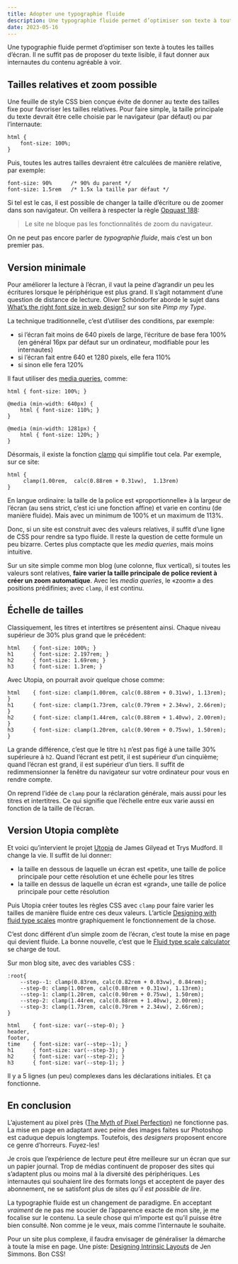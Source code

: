 ```yaml
---
title: Adopter une typographie fluide
description: Une typographie fluide permet d’optimiser son texte à toutes les tailles d’écran. Il ne suffit pas de proposer du texte lisible, il faut donner aux internautes du contenu agréable à voir.
date: 2023-05-16
---
```


Une typographie fluide permet d’optimiser son texte à toutes les tailles d’écran. Il ne suffit pas de proposer du texte lisible, il faut donner aux internautes du contenu agréable à voir.

## Tailles relatives et zoom possible

Une feuille de style CSS bien conçue évite de donner au texte des tailles fixe pour favoriser les tailles relatives. Pour faire simple, la taille principale du texte devrait être celle choisie par le navigateur (par défaut) ou par l’internaute:

```
html {
    font-size: 100%;
}
```

Puis, toutes les autres tailles devraient être calculées de manière relative, par exemple:

```
font-size: 90%      /* 90% du parent */
font-size: 1.5rem   /* 1.5x la taille par défaut */
```

Si tel est le cas, il est possible de changer la taille d’écriture ou de zoomer dans son navigateur. On veillera à respecter la règle [Opquast 188](https://checklists.opquast.com/fr/assurance-qualite-web/le-site-ne-bloque-pas-les-fonctionnalites-de-zoom-du-navigateur):

> Le site ne bloque pas les fonctionnalités de zoom du navigateur.

On ne peut pas encore parler de *typographie fluide*, mais c’est un bon premier pas.

## Version minimale

Pour améliorer la lecture à l’écran, il vaut la peine d’agrandir un peu les écritures lorsque le périphérique est plus grand. Il s’agit notamment d’une question de distance de lecture. Oliver Schöndorfer aborde le sujet dans [What’s the right font size in web design?](https://pimpmytype.com/font-size/) sur son site *Pimp my Type*.

La technique traditionnelle, c’est d’utiliser des conditions, par exemple:

- si l’écran fait moins de 640 pixels de large, l’écriture de base fera 100% (en général 16px par défaut sur un ordinateur, modifiable pour les internautes)
- si l’écran fait entre 640 et 1280 pixels, elle fera 110%
- si sinon elle fera 120%

Il faut utiliser des [media queries](https://developer.mozilla.org/fr/docs/Web/CSS/Media_Queries/Using_media_queries), comme:

```
html { font-size: 100%; }

@media (min-width: 640px) { 
    html { font-size: 110%; } 
}

@media (min-width: 1281px) { 
    html { font-size: 120%; } 
}
```

Désormais, il existe la fonction [clamp](https://developer.mozilla.org/fr/docs/Web/CSS/clamp) qui simplifie tout cela. Par exemple, sur ce site:

```
html {
     clamp(1.00rem,  calc(0.88rem + 0.31vw),  1.13rem) 
}
```

En langue ordinaire: la taille de la police est «proportionnelle» à la largeur de l’écran (au sens strict, c’est ici une fonction affine) et varie en continu (de manière fluide). Mais avec un minimum de 100% et un maximum de 113%.

Donc, si un site est construit avec des valeurs relatives, il suffit d’une ligne de CSS pour rendre sa typo fluide. Il reste la question de cette formule un peu bizarre. Certes plus comptacte que les *media queries*, mais moins intuitive. 

Sur un site simple comme mon blog (une colonne, flux vertical), si toutes les valeurs sont relatives, **faire varier la taille principale de police revient à créer un zoom automatique**. Avec les *media queries*, le «zoom» a des positions prédifinies; avec `clamp`, il est continu.

## Échelle de tailles 

Classiquement, les titres et intertitres se présentent ainsi. Chaque niveau supérieur de 30% plus grand que le précédent:

```
html    { font-size: 100%; }
h1      { font-size: 2.197rem; }
h2      { font-size: 1.69rem; }
h3      { font-size: 1.3rem; }
```

Avec Utopia, on pourrait avoir quelque chose comme:

```
html    { font-size: clamp(1.00rem, calc(0.88rem + 0.31vw), 1.13rem); }
h1      { font-size: clamp(1.73rem, calc(0.79rem + 2.34vw), 2.66rem); }
h2      { font-size: clamp(1.44rem, calc(0.88rem + 1.40vw), 2.00rem); }
h3      { font-size: clamp(1.20rem, calc(0.90rem + 0.75vw), 1.50rem); }
```

La grande différence, c’est que le titre `h1` n’est pas figé à une taille 30% supérieure à `h2`. Quand l’écrant est petit, il est supérieur d’un cinquième; quand l’écran est grand, il est supérieur d’un tiers. Il suffit de redimmensionner la fenêtre du navigateur sur votre ordinateur pour vous en rendre compte.

On reprend l’idée de `clamp` pour la réclaration générale, mais aussi pour les titres et intertitres. Ce qui signifie que l’échelle entre eux varie aussi en fonction de la taille de l’écran.

## Version Utopia complète

Et voici qu’intervient le projet [Utopia](https://utopia.fyi/) de James Gilyead et Trys Mudford. Il change la vie. Il suffit de lui donner:

- la taille en dessous de laquelle un écran est «petit», une taille de police principale pour cette résolution et une échelle pour les titres
- la taille en dessus de laquelle un écran est «grand», une taille de police principale pour cette résolution

Puis Utopia créer toutes les règles CSS avec `clamp` pour faire varier les tailles de manière fluide entre ces deux valeurs. L’article [Designing with fluid type scales](https://utopia.fyi/blog/designing-with-fluid-type-scales) montre graphiquement le fonctionnement de la chose.

C’est donc différent d’un simple zoom de l’écran, c’est toute la mise en page qui devient fluide. La bonne nouvelle, c’est que le [Fluid type scale calculator](https://utopia.fyi/type/calculator/) se charge de tout. 

Sur mon blog site, avec des variables CSS :

```
:root{
    --step--1: clamp(0.83rem, calc(0.82rem + 0.03vw), 0.84rem);
    --step-0: clamp(1.00rem, calc(0.88rem + 0.31vw), 1.13rem);
    --step-1: clamp(1.20rem, calc(0.90rem + 0.75vw), 1.50rem);
    --step-2: clamp(1.44rem, calc(0.88rem + 1.40vw), 2.00rem);
    --step-3: clamp(1.73rem, calc(0.79rem + 2.34vw), 2.66rem); 
}

html    { font-size: var(--step-0); }
header,
footer,
time    { font-size: var(--step--1); }
h1      { font-size: var(--step-3); }
h2      { font-size: var(--step-2); }
h3      { font-size: var(--step-1); }
```

Il y a 5 lignes (un peu) complexes dans les déclarations initiales. Et ça fonctionne.

## En conclusion


L’ajustement au pixel près ([The Myth of Pixel Perfection](https://www.kelliekowalski.com/articles/the-myth-of-pixel-perfection)) ne fonctionne pas. La mise en page en adaptant avec peine des images faites sur Photoshop est caduque depuis longtemps. Toutefois, des *designers* proposent encore ce genre d’horreurs. Fuyez-les!

Je crois que l’expérience de lecture peut être meilleure sur un écran que sur un papier journal. Trop de médias continuent de proposer des sites qui s’adaptent plus ou moins mal à la diversité des périphériques. Les internautes qui souhaient lire des formats longs et acceptent de payer des abonnement, ne se satisfont plus de sites *qu’il est possible de lire*. 

La typographie fluide est un changement de paradigme. En acceptant *vraiment* de ne pas me soucier de l’apparence exacte de mon site, je me focalise sur le contenu. La seule chose qui m’importe est qu’il puisse être bien consulté. Non comme je le veux, mais comme l’internaute le souhaite.

Pour un site plus complexe, il faudra envisager de généraliser la démarche à toute la mise en page. Une piste: [Designing Intrinsic Layouts](https://www.youtube.com/watch?v=AMPKmh98XLY) de Jen Simmons. Bon CSS!
